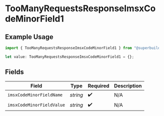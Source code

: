 # TooManyRequestsResponseImsxCodeMinorField1

## Example Usage

```typescript
import { TooManyRequestsResponseImsxCodeMinorField1 } from "@superbuilders/powerpath/models/errors";

let value: TooManyRequestsResponseImsxCodeMinorField1 = {};
```

## Fields

| Field                     | Type                      | Required                  | Description               |
| ------------------------- | ------------------------- | ------------------------- | ------------------------- |
| `imsxCodeMinorFieldName`  | *string*                  | :heavy_check_mark:        | N/A                       |
| `imsxCodeMinorFieldValue` | *string*                  | :heavy_check_mark:        | N/A                       |